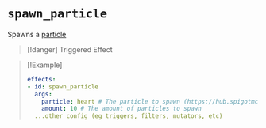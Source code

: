 # `spawn_particle`

Spawns a [particle](https://plugins.auxilor.io/all-plugins/the-particle-lookup-system)

> [!danger] Triggered Effect

> [!Example]
> ```yaml
> effects:
> - id: spawn_particle
>   args:
>     particle: heart # The particle to spawn (https://hub.spigotmc.org/javadocs/spigot/org/bukkit/Particle.html)
>     amount: 10 # The amount of particles to spawn
>   ...other config (eg triggers, filters, mutators, etc)
> ```
